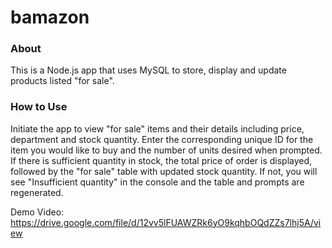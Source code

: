 # bamazon

### About
This is a Node.js app that uses MySQL to store, display and update products listed "for sale".

### How to Use
Initiate the app to view "for sale" items and their details including price, department and stock quantity. Enter the corresponding unique ID for the item you would like to buy and the number of units desired when prompted. If there is sufficient quantity in stock, the total price of order is displayed, followed by the "for sale" table with updated stock quantity. If not, you will see "Insufficient quantity" in the console and the table and prompts are regenerated.

Demo Video: https://drive.google.com/file/d/12vv5lFUAWZRk6yO9kqhbOQdZZs7lhj5A/view
